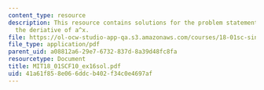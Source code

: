 ```yaml
---
content_type: resource
description: This resource contains solutions for the problem statements related to
  the deriative of a^x.
file: https://ol-ocw-studio-app-qa.s3.amazonaws.com/courses/18-01sc-single-variable-calculus-fall-2010/41a61f858e066ddcb402f34c0e4697af_MIT18_01SCF10_ex16sol.pdf
file_type: application/pdf
parent_uid: a08812a6-29e7-6732-837d-8a39d48fc8fa
resourcetype: Document
title: MIT18_01SCF10_ex16sol.pdf
uid: 41a61f85-8e06-6ddc-b402-f34c0e4697af
---
```

